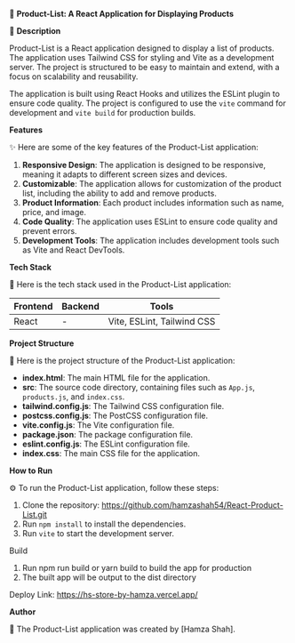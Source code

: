 🚀 **Product-List: A React Application for Displaying Products**

📖 **Description**

Product-List is a React application designed to display a list of products. The application uses Tailwind CSS for styling and Vite as a development server. The project is structured to be easy to maintain and extend, with a focus on scalability and reusability.

The application is built using React Hooks and utilizes the ESLint plugin to ensure code quality. The project is configured to use the `vite` command for development and `vite build` for production builds.

**Features**

✨ Here are some of the key features of the Product-List application:

1. **Responsive Design**: The application is designed to be responsive, meaning it adapts to different screen sizes and devices.
2. **Customizable**: The application allows for customization of the product list, including the ability to add and remove products.
3. **Product Information**: Each product includes information such as name, price, and image.
4. **Code Quality**: The application uses ESLint to ensure code quality and prevent errors.
5. **Development Tools**: The application includes development tools such as Vite and React DevTools.

**Tech Stack**

🧰 Here is the tech stack used in the Product-List application:

| **Frontend** | **Backend** | **Tools** |
| --- | --- | --- |
| React | - | Vite, ESLint, Tailwind CSS |

**Project Structure**

📁 Here is the project structure of the Product-List application:

* **index.html**: The main HTML file for the application.
* **src**: The source code directory, containing files such as `App.js`, `products.js`, and `index.css`.
* **tailwind.config.js**: The Tailwind CSS configuration file.
* **postcss.config.js**: The PostCSS configuration file.
* **vite.config.js**: The Vite configuration file.
* **package.json**: The package configuration file.
* **eslint.config.js**: The ESLint configuration file.
* **index.css**: The main CSS file for the application.

**How to Run**

⚙️ To run the Product-List application, follow these steps:

1. Clone the repository: https://github.com/hamzashah54/React-Product-List.git
2. Run `npm install` to install the dependencies.
3. Run `vite` to start the development server.

Build
  1. Run npm run build or yarn build to build the app for production
  2. The built app will be output to the dist directory

Deploy Link: https://hs-store-by-hamza.vercel.app/

**Author**

👤 The Product-List application was created by [Hamza Shah].
